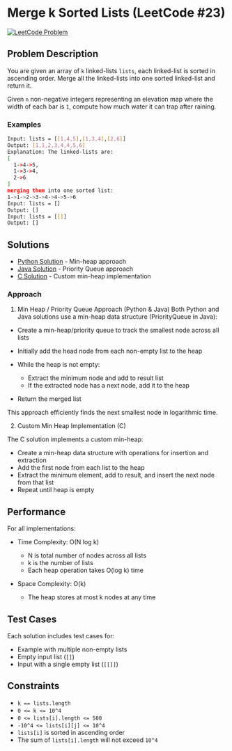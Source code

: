 # Merge k Sorted Lists (LeetCode #23)
[![LeetCode Problem](https://img.shields.io/badge/LeetCode-23.%20Merge%20k%20Sorted%20Lists-FFA116?style=for-the-badge&logo=leetcode)](https://leetcode.com/problems/merge-k-sorted-lists/)

## Problem Description

You are given an array of `k` linked-lists `lists`, each linked-list is sorted in ascending order. Merge all the linked-lists into one sorted linked-list and return it.

Given `n` non-negative integers representing an elevation map where the width of each bar is `1`, compute how much water it can trap after raining.

### Examples
```bash
Input: lists = [[1,4,5],[1,3,4],[2,6]]
Output: [1,1,2,3,4,4,5,6]
Explanation: The linked-lists are:
[
  1->4->5,
  1->3->4,
  2->6
]
merging them into one sorted list:
1->1->2->3->4->4->5->6
Input: lists = []
Output: []
Input: lists = [[]]
Output: []
```

## Solutions
- [Python Solution](./solution.py) - Min-heap approach
- [Java Solution](./Solution.java) - Priority Queue approach
- [C Solution](./solution.c) - Custom min-heap implementation

### Approach

1. Min Heap / Priority Queue Approach (Python & Java)
Both Python and Java solutions use a min-heap data structure (PriorityQueue in Java):

- Create a min-heap/priority queue to track the smallest node across all lists
- Initially add the head node from each non-empty list to the heap
- While the heap is not empty:

   - Extract the minimum node and add to result list
   - If the extracted node has a next node, add it to the heap


- Return the merged list

This approach efficiently finds the next smallest node in logarithmic time.

2. Custom Min Heap Implementation (C)

The C solution implements a custom min-heap:

   - Create a min-heap data structure with operations for insertion and extraction
   - Add the first node from each list to the heap
   - Extract the minimum element, add to result, and insert the next node from that list
   - Repeat until heap is empty



## Performance
For all implementations:

- Time Complexity: O(N log k)

   - N is total number of nodes across all lists
   - k is the number of lists
   - Each heap operation takes O(log k) time


- Space Complexity: O(k)

   - The heap stores at most k nodes at any time



## Test Cases
Each solution includes test cases for:

- Example with multiple non-empty lists
- Empty input list (`[]`)
- Input with a single empty list (`[[]]`)

## Constraints

- `k == lists.length`
- `0 <= k <= 10^4`
- `0 <= lists[i].length <= 500`
- `-10^4 <= lists[i][j] <= 10^4`
- `lists[i]` is sorted in ascending order
- The sum of `lists[i].length` will not exceed `10^4`
